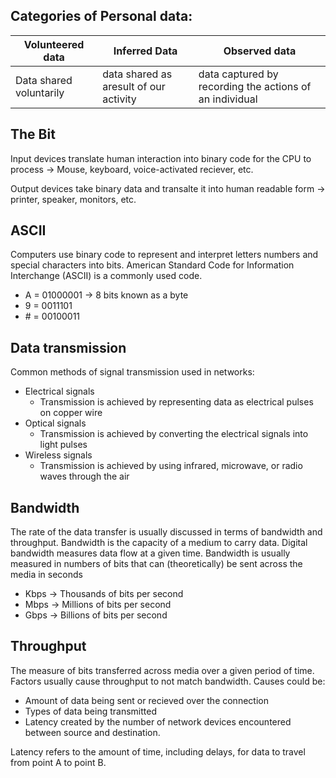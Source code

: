 ## Categories of Personal data:

| Volunteered data | Inferred Data | Observed data |
|---|---|---|
| Data shared voluntarily| data shared as aresult of our activity | data captured by recording the actions of an individual |

## The Bit

Input devices translate human interaction into binary code for the CPU to process -> Mouse, keyboard, voice-activated reciever, etc.

Output devices take binary data and transalte it into human readable form -> printer, speaker, monitors, etc.

## ASCII

Computers use binary code to represent and interpret letters numbers and special characters into bits. American Standard Code for Information Interchange (ASCII) is a commonly used code.

* A = 01000001 -> 8 bits known as a byte
* 9 = 0011101
* \# = 00100011

## Data transmission
Common methods of signal transmission used in networks:
* Electrical signals
  - Transmission is achieved by representing data as electrical pulses on copper wire
* Optical signals
  - Transmission is achieved by converting the electrical signals into light pulses
* Wireless signals
  - Transmission is achieved by using infrared, microwave, or radio waves through the air
 
## Bandwidth

The rate of the data transfer is usually discussed in terms of bandwidth and throughput. Bandwidth is the capacity of a medium to carry data.
Digital bandwidth measures data flow at a given time. Bandwidth is usually measured in numbers of bits that can (theoretically) be sent across the media in seconds
* Kbps -> Thousands of bits per second
* Mbps -> Millions of bits per second
* Gbps -> Billions of bits per second

## Throughput

The measure of bits transferred across media over a given period of time. Factors usually cause throughput to not match bandwidth. Causes could be:
* Amount of data being sent or recieved over the connection
* Types of data being transmitted
* Latency created by the number of network devices encountered between source and destination.

Latency refers to the amount of time, including delays, for data to travel from point A to point B.
